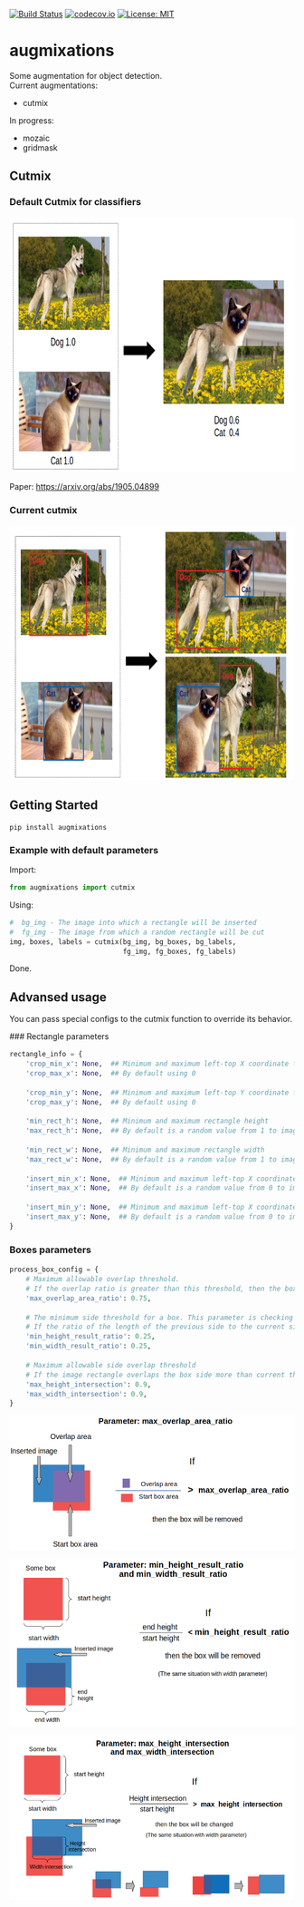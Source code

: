 [![Build Status](https://travis-ci.com/TheDenk/augmixations.svg?branch=master)](https://travis-ci.com/TheDenk/augmixations)
[![codecov.io](https://codecov.io/github/TheDenk/augmixations/coverage.svg?branch=master)](https://codecov.io/github/TheDenk/augmixations?branch=master)
[![License: MIT](https://img.shields.io/badge/License-MIT-yellow.svg)](https://opensource.org/licenses/MIT)
# augmixations
Some augmentation for object detection.  
Current augmentations:  
  - cutmix

In progress:  
  - mozaic  
  - gridmask  
   
## Cutmix  
### Default Cutmix for classifiers
<p>
<img src="images/cutmix_default.png" width="750" height="450" title="Default cutmix"/> 
</p>  
<p>  Paper: <a href="https://arxiv.org/abs/1905.04899">https://arxiv.org/abs/1905.04899</a> </p>

### Current cutmix
<p>
<img src="images/cutmix_current.png" width="750" height="450" title="Current cutmix"/> 
</p> 

## Getting Started
    pip install augmixations  

### Example with default parameters  

  Import:  
```python
from augmixations import cutmix  
```
  Using:  
```python
#  bg_img - The image into which a rectangle will be inserted  
#  fg_img - The image from which a random rectangle will be cut 
img, boxes, labels = cutmix(bg_img, bg_boxes, bg_labels,
                            fg_img, fg_boxes, fg_labels)  
```
  Done.
 
## Advansed usage 
<p>You can pass special configs to the cutmix function to override its behavior.</p>  
<a href=""></a>
### Rectangle parameters

```python
rectangle_info = {
    'crop_min_x': None,  ## Minimum and maximum left-top X coordinate for rectangle crop
    'crop_max_x': None,  ## By default using 0

    'crop_min_y': None,  ## Minimum and maximum left-top Y coordinate for rectangle crop
    'crop_max_y': None,  ## By default using 0

    'min_rect_h': None,  ## Minimum and maximum rectangle height
    'max_rect_h': None,  ## By default is a random value from 1 to image height minus min X coordinate

    'min_rect_w': None,  ## Minimum and maximum rectangle width
    'max_rect_w': None,  ## By default is a random value from 1 to image width minus min X coordinate

    'insert_min_x': None,  ## Minimum and maximum left-top X coordinate for rectangle insert
    'insert_max_x': None,  ## By default is a random value from 0 to image height minus rectangle height

    'insert_min_y': None,  ## Minimum and maximum left-top X coordinate for rectangle insert
    'insert_max_y': None,  ## By default is a random value from 0 to image width minus rectangle width
}
```
  
### Boxes parameters

```python 
process_box_config = {
    # Maximum allowable overlap threshold. 
    # If the overlap ratio is greater than this threshold, then the box is removed.
    'max_overlap_area_ratio': 0.75,

    # The minimum side threshold for a box. This parameter is checking after all changes of rectangle.
    # If the ratio of the length of the previous side to the current side is less than a certain threshold, then box will be removed.
    'min_height_result_ratio': 0.25,
    'min_width_result_ratio': 0.25,

    # Maximum allowable side overlap threshold
    # If the image rectangle overlaps the box side more than current threshold, than box will be changed.
    'max_height_intersection': 0.9,
    'max_width_intersection': 0.9,
}
```  
  
<p align="center"><img src="images/parameter_max_overlap_area_ratio.png"  title="max_overlap_area_ratio"/></p>  
<p align="center"><img src="images/parameter_min_height_and_width_result_ratio.png" title="min_height_result_ratio and min_width_result_ratio"/></p>  
<p align="center"><img src="images/parameter_max_height_and_width_intersection.png" title="max_height_intersection and max_width_intersection"/></p>  
  
  
